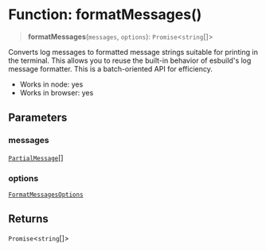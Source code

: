 # Function: formatMessages()

> **formatMessages**(`messages`, `options`): `Promise`\<`string`[]\>

Converts log messages to formatted message strings suitable for printing in
the terminal. This allows you to reuse the built-in behavior of esbuild's
log message formatter. This is a batch-oriented API for efficiency.

- Works in node: yes
- Works in browser: yes

## Parameters

### messages

[`PartialMessage`](../interfaces/PartialMessage.md)[]

### options

[`FormatMessagesOptions`](../interfaces/FormatMessagesOptions.md)

## Returns

`Promise`\<`string`[]\>
